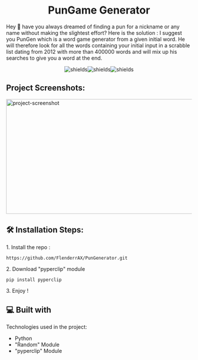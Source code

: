 <h1 id="title" align="center">PunGame Generator</h1>

<p id="description">Hey 👋 have you always dreamed of finding a pun for a nickname or any name without making the slightest effort? Here is the solution : I suggest you PunGen which is a word game generator from a given initial word. He will therefore look for all the words containing your initial input in a scrabble list dating from 2012 with more than 400000 words and will mix up his searches to give you a word at the end.</p>

<p align="center"><img src="https://img.shields.io/github/followers/FlenderrAX?style=social" alt="shields"><img src="https://img.shields.io/github/stars/FlenderrAX/PunGenerator?style=social" alt="shields"><img src="https://img.shields.io/github/watchers/FlenderrAX/PunGenerator?style=social" alt="shields"></p>

<h2>Project Screenshots:</h2>

<img src="https://zupimages.net/up/23/15/0gwy.png" alt="project-screenshot" width="623" height="311/">

<h2>🛠️ Installation Steps:</h2>

<p>1. Install the repo :</p>

```
https://github.com/FlenderrAX/PunGenerator.git
```

<p>2. Download "pyperclip" module</p>

```
pip install pyperclip
```

<p>3. Enjoy !</p>

  
  
<h2>💻 Built with</h2>

Technologies used in the project:

*   Python
*   "Random" Module
*   "pyperclip" Module
